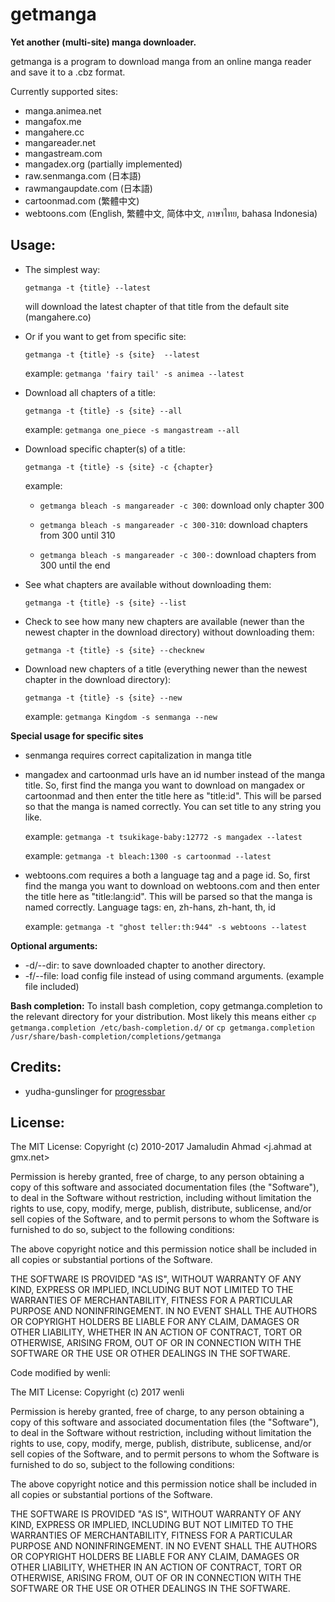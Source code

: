 # getmanga
**Yet another (multi-site) manga downloader.**

getmanga is a program to download manga from an online manga reader
and save it to a .cbz format.

Currently supported sites:

* manga.animea.net
* mangafox.me
* mangahere.cc
* mangareader.net
* mangastream.com
* mangadex.org (partially implemented)
* raw.senmanga.com (日本語)
* rawmangaupdate.com (日本語)
* cartoonmad.com (繁體中文)
* webtoons.com (English, 繁體中文, 简体中文, ภาษาไทย, bahasa Indonesia)

## Usage:
* The simplest way:

  `getmanga -t {title} --latest`

  will download the latest chapter of that title from the default site
  (mangahere.co)

* Or if you want to get from specific site:

  `getmanga -t {title} -s {site}  --latest`

  example: `getmanga 'fairy tail' -s animea --latest`

* Download all chapters of a title:

  `getmanga -t {title} -s {site} --all`

  example: `getmanga one_piece -s mangastream --all`

* Download specific chapter(s) of a title:

  `getmanga -t {title} -s {site} -c {chapter}`

   example:

   * `getmanga bleach -s mangareader -c 300`: download only chapter 300

   * `getmanga bleach -s mangareader -c 300-310`: download chapters
     from 300 until 310

   * `getmanga bleach -s mangareader -c 300-`: download chapters from
     300 until the end

* See what chapters are available without downloading them:

  `getmanga -t {title} -s {site} --list`

* Check to see how many new chapters are available (newer than the newest chapter in the download directory) without downloading them:

  `getmanga -t {title} -s {site} --checknew`

* Download new chapters of a title (everything newer than the newest chapter in the download directory):

  `getmanga -t {title} -s {site} --new`

  example: `getmanga Kingdom -s senmanga --new`

**Special usage for specific sites**
* senmanga requires correct capitalization in manga title

* mangadex and cartoonmad urls have an id number instead of the manga title. So, first find the manga you want to download on mangadex or cartoonmad and then enter the title here as "title:id". This will be parsed so that the manga is named correctly. You can set title to any string you like.

    example: `getmanga -t tsukikage-baby:12772 -s mangadex --latest`

    example: `getmanga -t bleach:1300 -s cartoonmad --latest`

* webtoons.com requires a both a language tag and a page id.  So, first find the manga you want to download on webtoons.com and then enter the title here as "title:lang:id". This will be parsed so that the manga is named correctly.  Language tags: en, zh-hans, zh-hant, th, id

    example: `getmanga -t "ghost teller:th:944" -s webtoons --latest`

**Optional arguments:**

* -d/--dir: to save downloaded chapter to another directory.
* -f/--file: load config file instead of using command arguments.
  (example file included)

**Bash completion:**
To install bash completion, copy getmanga.completion to the relevant directory for your distribution. Most likely this means either
  `cp getmanga.completion /etc/bash-completion.d/`
  or
  `cp getmanga.completion /usr/share/bash-completion/completions/getmanga`

## Credits:
* yudha-gunslinger for [progressbar](http://gunslingerc0de.wordpress.com/2010/08/13/python-command-line-progress-bar/)

## License:

The MIT License:
Copyright (c) 2010-2017 Jamaludin Ahmad <j.ahmad at gmx.net>

Permission is hereby granted, free of charge, to any person obtaining a copy
of this software and associated documentation files (the "Software"), to deal
in the Software without restriction, including without limitation the rights
to use, copy, modify, merge, publish, distribute, sublicense, and/or sell
copies of the Software, and to permit persons to whom the Software is
furnished to do so, subject to the following conditions:

The above copyright notice and this permission notice shall be included in
all copies or substantial portions of the Software.

THE SOFTWARE IS PROVIDED "AS IS", WITHOUT WARRANTY OF ANY KIND, EXPRESS OR
IMPLIED, INCLUDING BUT NOT LIMITED TO THE WARRANTIES OF MERCHANTABILITY,
FITNESS FOR A PARTICULAR PURPOSE AND NONINFRINGEMENT. IN NO EVENT SHALL THE
AUTHORS OR COPYRIGHT HOLDERS BE LIABLE FOR ANY CLAIM, DAMAGES OR OTHER
LIABILITY, WHETHER IN AN ACTION OF CONTRACT, TORT OR OTHERWISE, ARISING FROM,
OUT OF OR IN CONNECTION WITH THE SOFTWARE OR THE USE OR OTHER DEALINGS IN
THE SOFTWARE.


Code modified by wenli:

The MIT License:
Copyright (c) 2017 wenli

Permission is hereby granted, free of charge, to any person obtaining a copy
of this software and associated documentation files (the "Software"), to deal
in the Software without restriction, including without limitation the rights
to use, copy, modify, merge, publish, distribute, sublicense, and/or sell
copies of the Software, and to permit persons to whom the Software is
furnished to do so, subject to the following conditions:

The above copyright notice and this permission notice shall be included in
all copies or substantial portions of the Software.

THE SOFTWARE IS PROVIDED "AS IS", WITHOUT WARRANTY OF ANY KIND, EXPRESS OR
IMPLIED, INCLUDING BUT NOT LIMITED TO THE WARRANTIES OF MERCHANTABILITY,
FITNESS FOR A PARTICULAR PURPOSE AND NONINFRINGEMENT. IN NO EVENT SHALL THE
AUTHORS OR COPYRIGHT HOLDERS BE LIABLE FOR ANY CLAIM, DAMAGES OR OTHER
LIABILITY, WHETHER IN AN ACTION OF CONTRACT, TORT OR OTHERWISE, ARISING FROM,
OUT OF OR IN CONNECTION WITH THE SOFTWARE OR THE USE OR OTHER DEALINGS IN
THE SOFTWARE.
